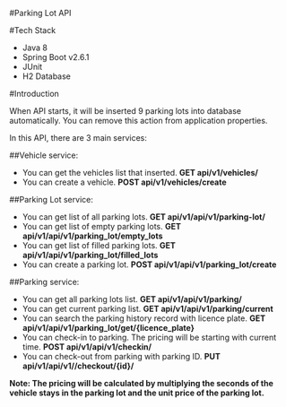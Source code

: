 #Parking Lot API

#Tech Stack

- Java 8
- Spring Boot v2.6.1
- JUnit
- H2 Database

#Introduction

When API starts, it will be inserted 9 parking lots into database automatically. You can remove this
action from application properties.

In this API, there are 3 main services:

##Vehicle service:

- You can get the vehicles list that inserted. **GET api/v1/vehicles/**
- You can create a vehicle. **POST api/v1/vehicles/create**

##Parking Lot service:

- You can get list of all parking lots. **GET api/v1/api/v1/parking-lot/**
- You can get list of empty parking lots. **GET api/v1/api/v1/parking_lot/empty_lots**
- You can get list of filled parking lots. **GET api/v1/api/v1/parking_lot/filled_lots**
- You can create a parking lot. **POST api/v1/api/v1/parking_lot/create**

##Parking service:

- You can get all parking lots list. **GET api/v1/api/v1/parking/**
- You can get current parking list. **GET api/v1/api/v1/parking/current**
- You can search the parking history record with licence plate. **GET api/v1/api/v1/parking_lot/get/{licence_plate}**
- You can check-in to parking. The pricing will be starting with current time. **POST api/v1/api/v1/checkin/**
- You can check-out from parking with parking ID. **PUT api/v1/api/v1//checkout/{id}/**


**Note: The pricing will be calculated by multiplying the seconds of the vehicle stays in the parking lot and the unit price of the parking lot.**